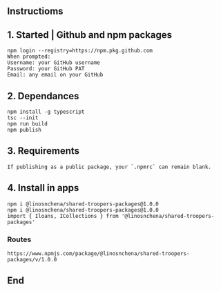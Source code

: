 ## Instructioms

## 1. Started | Github and npm packages

```
npm login --registry=https://npm.pkg.github.com
When prompted:
Username: your GitHub username
Password: your GitHub PAT
Email: any email on your GitHub
```

## 2. Dependances

```
npm install -g typescript
tsc --init
npm run build
npm publish
```

## 3. Requirements

```
If publishing as a public package, your `.npmrc` can remain blank.
```

## 4. Install in apps

```
npm i @linosnchena/shared-troopers-packages@1.0.0
npm i @linosnchena/shared-troopers-packages@1.0.0
import { Iloans, ICollections } from '@linosnchena/shared-troopers-packages'
```

### Routes

```
https://www.npmjs.com/package/@linosnchena/shared-troopers-packages/v/1.0.0

```

## End
